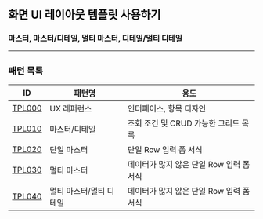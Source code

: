 ﻿---
marp: true
theme: gaia
_class: lead
footer: QCN
paginate: true
backgroundColor: #fff
---

<style>
:root {
  font-family: Pretendard;
  --border-color: #303030;
  --text-color: #0a0a0a;
  --bg-color-alt: #dadada;
  --mark-background: #ffef92;
}

h1 {
  border-bottom: none;
  font-size: 1.6em;
}

h2 {
  border-bottom: none;
  font-size: 1.3em;
}

h3 {
  font-size: 1.1em;
}

h4 {
  font-size: 1.05em;
}

h5 {
  font-size: 1em;
}

h6 {
  font-size: 0.9em;
}

h1,
h2,
h3,
h4,
h5,
h6 {
  color: var(--text-color);
}

code:not([class*="language-"]) {
  font-family: D2Coding;
  color: #000;
  vertical-align: text-bottom;
  background-color: rgba(100, 100, 100, 0.2);
}

section {
  padding: 1rem;
  border-bottom: 1px solid #000;
  background-image: linear-gradient(to bottom right, #f7f7f7 0%, #d3d3d3 100%);
}

section > h2 {
  border-bottom: 4px solid #17344f;
}

section table {
    margin: auto;
    margin-top: 1rem;
    font-size: 28px;
}

section::after {
  font-size: 0.75em;
  content: attr(data-marpit-pagination) " / " attr(data-marpit-pagination-total);
}

img[alt~="center"] {
  display: block;
  margin: 0 auto;
}

blockquote {
  font-size: 26px;
  border-left: 8px solid var(--border-color);
  background: var(--bg-color-alt);
  margin: 0.5em;
  padding: 0.5em;
}

blockquote::before,
blockquote::after {
    content: '';
}

mark {
  background-color: var(--mark-background);
  padding: 0 2px 2px;
  border-radius: 4px;
  margin: 0 2px;
}

section.tinytext>p,
section.tinytext>ul,
section.tinytext>blockquote {
  font-size: 0.65em;
}
</style>

# 화면 UI 레이아웃 템플릿 사용하기

### 마스터, 마스터/디테일, 멀티 마스터, 디테일/멀티 디테일

---

## 패턴 목록

|ID|패턴명|용도|
|---|---|---|
|[TPL000](assets/TPL000.html)|UX 레퍼런스|인터페이스, 항목 디자인|
|[TPL010](assets/TPL010.html)|마스터/디테일|조회 조건 및 CRUD 가능한 그리드 목록|
|[TPL020](assets/TPL020.html)|단일 마스터|단일 Row 입력 폼 서식|
|[TPL030](assets/TPL030.html)|멀티 마스터|데이터가 많지 않은 단일 Row 입력 폼 서식
|[TPL040](assets/TPL040.html)|멀티 마스터/멀티 디테일|데이터가 많지 않은 단일 Row 입력 폼 서식|
